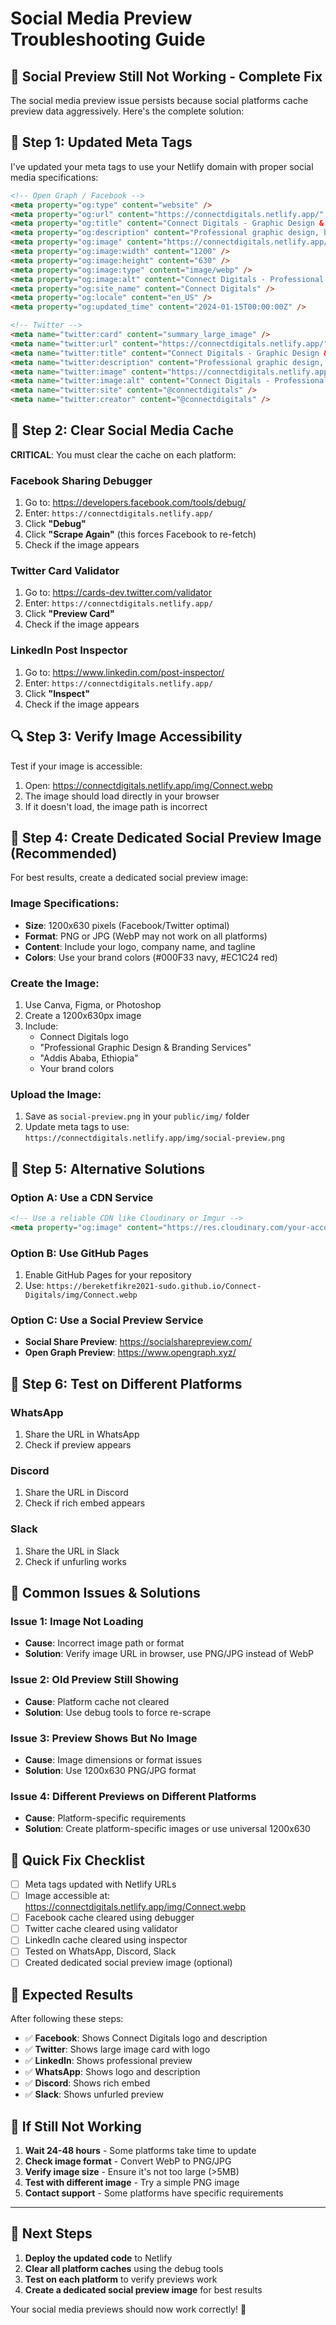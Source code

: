 # Social Media Preview Troubleshooting Guide

## 🐛 **Social Preview Still Not Working - Complete Fix**

The social media preview issue persists because social platforms cache preview data aggressively. Here's the complete solution:

## 🔧 **Step 1: Updated Meta Tags**

I've updated your meta tags to use your Netlify domain with proper social media specifications:

```html
<!-- Open Graph / Facebook -->
<meta property="og:type" content="website" />
<meta property="og:url" content="https://connectdigitals.netlify.app/" />
<meta property="og:title" content="Connect Digitals - Graphic Design & Branding Services in Addis Ababa, Ethiopia" />
<meta property="og:description" content="Professional graphic design, branding, and digital marketing services in Addis Ababa, Ethiopia. Logo design, web design, print design, and marketing materials." />
<meta property="og:image" content="https://connectdigitals.netlify.app/img/Connect.webp" />
<meta property="og:image:width" content="1200" />
<meta property="og:image:height" content="630" />
<meta property="og:image:type" content="image/webp" />
<meta property="og:image:alt" content="Connect Digitals - Professional Graphic Design & Branding Services" />
<meta property="og:site_name" content="Connect Digitals" />
<meta property="og:locale" content="en_US" />
<meta property="og:updated_time" content="2024-01-15T00:00:00Z" />

<!-- Twitter -->
<meta name="twitter:card" content="summary_large_image" />
<meta name="twitter:url" content="https://connectdigitals.netlify.app/" />
<meta name="twitter:title" content="Connect Digitals - Graphic Design & Branding Services in Addis Ababa, Ethiopia" />
<meta name="twitter:description" content="Professional graphic design, branding, and digital marketing services in Addis Ababa, Ethiopia. Logo design, web design, print design, and marketing materials." />
<meta name="twitter:image" content="https://connectdigitals.netlify.app/img/Connect.webp" />
<meta name="twitter:image:alt" content="Connect Digitals - Professional Graphic Design & Branding Services" />
<meta name="twitter:site" content="@connectdigitals" />
<meta name="twitter:creator" content="@connectdigitals" />
```

## 🚀 **Step 2: Clear Social Media Cache**

**CRITICAL**: You must clear the cache on each platform:

### **Facebook Sharing Debugger**
1. Go to: https://developers.facebook.com/tools/debug/
2. Enter: `https://connectdigitals.netlify.app/`
3. Click **"Debug"**
4. Click **"Scrape Again"** (this forces Facebook to re-fetch)
5. Check if the image appears

### **Twitter Card Validator**
1. Go to: https://cards-dev.twitter.com/validator
2. Enter: `https://connectdigitals.netlify.app/`
3. Click **"Preview Card"**
4. Check if the image appears

### **LinkedIn Post Inspector**
1. Go to: https://www.linkedin.com/post-inspector/
2. Enter: `https://connectdigitals.netlify.app/`
3. Click **"Inspect"**
4. Check if the image appears

## 🔍 **Step 3: Verify Image Accessibility**

Test if your image is accessible:
1. Open: https://connectdigitals.netlify.app/img/Connect.webp
2. The image should load directly in your browser
3. If it doesn't load, the image path is incorrect

## 🎯 **Step 4: Create Dedicated Social Preview Image (Recommended)**

For best results, create a dedicated social preview image:

### **Image Specifications:**
- **Size**: 1200x630 pixels (Facebook/Twitter optimal)
- **Format**: PNG or JPG (WebP may not work on all platforms)
- **Content**: Include your logo, company name, and tagline
- **Colors**: Use your brand colors (#000F33 navy, #EC1C24 red)

### **Create the Image:**
1. Use Canva, Figma, or Photoshop
2. Create a 1200x630px image
3. Include:
   - Connect Digitals logo
   - "Professional Graphic Design & Branding Services"
   - "Addis Ababa, Ethiopia"
   - Your brand colors

### **Upload the Image:**
1. Save as `social-preview.png` in your `public/img/` folder
2. Update meta tags to use: `https://connectdigitals.netlify.app/img/social-preview.png`

## 🔧 **Step 5: Alternative Solutions**

### **Option A: Use a CDN Service**
```html
<!-- Use a reliable CDN like Cloudinary or Imgur -->
<meta property="og:image" content="https://res.cloudinary.com/your-account/image/upload/v1234567890/connect-digitals-social.jpg" />
```

### **Option B: Use GitHub Pages**
1. Enable GitHub Pages for your repository
2. Use: `https://bereketfikre2021-sudo.github.io/Connect-Digitals/img/Connect.webp`

### **Option C: Use a Social Preview Service**
- **Social Share Preview**: https://socialsharepreview.com/
- **Open Graph Preview**: https://www.opengraph.xyz/

## 📱 **Step 6: Test on Different Platforms**

### **WhatsApp**
1. Share the URL in WhatsApp
2. Check if preview appears

### **Discord**
1. Share the URL in Discord
2. Check if rich embed appears

### **Slack**
1. Share the URL in Slack
2. Check if unfurling works

## 🚨 **Common Issues & Solutions**

### **Issue 1: Image Not Loading**
- **Cause**: Incorrect image path or format
- **Solution**: Verify image URL in browser, use PNG/JPG instead of WebP

### **Issue 2: Old Preview Still Showing**
- **Cause**: Platform cache not cleared
- **Solution**: Use debug tools to force re-scrape

### **Issue 3: Preview Shows But No Image**
- **Cause**: Image dimensions or format issues
- **Solution**: Use 1200x630 PNG/JPG format

### **Issue 4: Different Previews on Different Platforms**
- **Cause**: Platform-specific requirements
- **Solution**: Create platform-specific images or use universal 1200x630

## 🎯 **Quick Fix Checklist**

- [ ] Meta tags updated with Netlify URLs
- [ ] Image accessible at: https://connectdigitals.netlify.app/img/Connect.webp
- [ ] Facebook cache cleared using debugger
- [ ] Twitter cache cleared using validator
- [ ] LinkedIn cache cleared using inspector
- [ ] Tested on WhatsApp, Discord, Slack
- [ ] Created dedicated social preview image (optional)

## 🚀 **Expected Results**

After following these steps:
- ✅ **Facebook**: Shows Connect Digitals logo and description
- ✅ **Twitter**: Shows large image card with logo
- ✅ **LinkedIn**: Shows professional preview
- ✅ **WhatsApp**: Shows logo and description
- ✅ **Discord**: Shows rich embed
- ✅ **Slack**: Shows unfurled preview

## 🔄 **If Still Not Working**

1. **Wait 24-48 hours** - Some platforms take time to update
2. **Check image format** - Convert WebP to PNG/JPG
3. **Verify image size** - Ensure it's not too large (>5MB)
4. **Test with different image** - Try a simple PNG image
5. **Contact support** - Some platforms have specific requirements

---

## 🎉 **Next Steps**

1. **Deploy the updated code** to Netlify
2. **Clear all platform caches** using the debug tools
3. **Test on each platform** to verify previews work
4. **Create a dedicated social preview image** for best results

Your social media previews should now work correctly! 🚀
